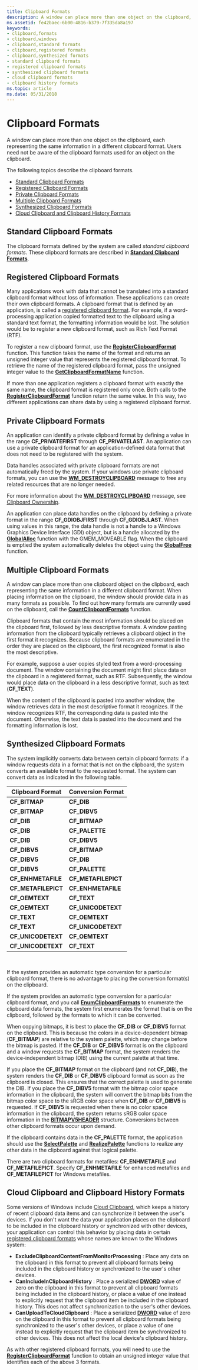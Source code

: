 ```yaml
---
title: Clipboard Formats
description: A window can place more than one object on the clipboard, each representing the same information in a different clipboard format. Users need not be aware of the clipboard formats used for an object on the clipboard.
ms.assetid: fe42baec-6b00-4816-b379-7f335da8a197
keywords:
- clipboard,formats
- clipboard,windows
- clipboard,standard formats
- clipboard,registered formats
- clipboard,synthesized formats
- standard clipboard formats
- registered clipboard formats
- synthesized clipboard formats
- cloud clipboard formats
- clipboard history formats
ms.topic: article
ms.date: 05/31/2018
---
```


# Clipboard Formats

A window can place more than one object on the clipboard, each representing the same information in a different clipboard format. Users need not be aware of the clipboard formats used for an object on the clipboard.

The following topics describe the clipboard formats.

-   [Standard Clipboard Formats](#standard-clipboard-formats)
-   [Registered Clipboard Formats](#registered-clipboard-formats)
-   [Private Clipboard Formats](#private-clipboard-formats)
-   [Multiple Clipboard Formats](#multiple-clipboard-formats)
-   [Synthesized Clipboard Formats](#synthesized-clipboard-formats)
-   [Cloud Clipboard and Clipboard History Formats](#cloud-clipboard-and-clipboard-history-formats)

## Standard Clipboard Formats

The clipboard formats defined by the system are called *standard clipboard formats*. These clipboard formats are described in [**Standard Clipboard Formats**](standard-clipboard-formats.md).

## Registered Clipboard Formats

Many applications work with data that cannot be translated into a standard clipboard format without loss of information. These applications can create their own clipboard formats. A clipboard format that is defined by an application, is called a [registered clipboard format](#registered-clipboard-formats). For example, if a word-processing application copied formatted text to the clipboard using a standard text format, the formatting information would be lost. The solution would be to register a new clipboard format, such as Rich Text Format (RTF).

To register a new clipboard format, use the [**RegisterClipboardFormat**](/windows/desktop/api/Winuser/nf-winuser-registerclipboardformata) function. This function takes the name of the format and returns an unsigned integer value that represents the registered clipboard format. To retrieve the name of the registered clipboard format, pass the unsigned integer value to the [**GetClipboardFormatName**](/windows/desktop/api/Winuser/nf-winuser-getclipboardformatnamea) function.

If more than one application registers a clipboard format with exactly the same name, the clipboard format is registered only once. Both calls to the [**RegisterClipboardFormat**](/windows/desktop/api/Winuser/nf-winuser-registerclipboardformata) function return the same value. In this way, two different applications can share data by using a registered clipboard format.

## Private Clipboard Formats

An application can identify a private clipboard format by defining a value in the range **CF\_PRIVATEFIRST** through **CF\_PRIVATELAST**. An application can use a private clipboard format for an application-defined data format that does not need to be registered with the system.

Data handles associated with private clipboard formats are not automatically freed by the system. If your windows use private clipboard formats, you can use the [**WM\_DESTROYCLIPBOARD**](wm-destroyclipboard.md) message to free any related resources that are no longer needed.

For more information about the [**WM\_DESTROYCLIPBOARD**](wm-destroyclipboard.md) message, see [Clipboard Ownership](clipboard-operations.md).

An application can place data handles on the clipboard by defining a private format in the range **CF\_GDIOBJFIRST** through **CF\_GDIOBJLAST**. When using values in this range, the data handle is not a handle to a Windows Graphics Device Interface (GDI) object, but is a handle allocated by the [**GlobalAlloc**](/windows/desktop/api/winbase/nf-winbase-globalalloc) function with the GMEM\_MOVEABLE flag. When the clipboard is emptied the system automatically deletes the object using the [**GlobalFree**](/windows/desktop/api/winbase/nf-winbase-globalfree) function.

## Multiple Clipboard Formats

A window can place more than one clipboard object on the clipboard, each representing the same information in a different clipboard format. When placing information on the clipboard, the window should provide data in as many formats as possible. To find out how many formats are currently used on the clipboard, call the [**CountClipboardFormats**](/windows/desktop/api/Winuser/nf-winuser-countclipboardformats) function.

Clipboard formats that contain the most information should be placed on the clipboard first, followed by less descriptive formats. A window pasting information from the clipboard typically retrieves a clipboard object in the first format it recognizes. Because clipboard formats are enumerated in the order they are placed on the clipboard, the first recognized format is also the most descriptive.

For example, suppose a user copies styled text from a word-processing document. The window containing the document might first place data on the clipboard in a registered format, such as RTF. Subsequently, the window would place data on the clipboard in a less descriptive format, such as text (**CF\_TEXT**).

When the content of the clipboard is pasted into another window, the window retrieves data in the most descriptive format it recognizes. If the window recognizes RTF, the corresponding data is pasted into the document. Otherwise, the text data is pasted into the document and the formatting information is lost.

## Synthesized Clipboard Formats

The system implicitly converts data between certain clipboard formats: if a window requests data in a format that is not on the clipboard, the system converts an available format to the requested format. The system can convert data as indicated in the following table.



| Clipboard Format     | Conversion Format    |
|----------------------|----------------------|
| **CF\_BITMAP**       | **CF\_DIB**          |
| **CF\_BITMAP**       | **CF\_DIBV5**        |
| **CF\_DIB**          | **CF\_BITMAP**       |
| **CF\_DIB**          | **CF\_PALETTE**      |
| **CF\_DIB**          | **CF\_DIBV5**        |
| **CF\_DIBV5**        | **CF\_BITMAP**       |
| **CF\_DIBV5**        | **CF\_DIB**          |
| **CF\_DIBV5**        | **CF\_PALETTE**      |
| **CF\_ENHMETAFILE**  | **CF\_METAFILEPICT** |
| **CF\_METAFILEPICT** | **CF\_ENHMETAFILE**  |
| **CF\_OEMTEXT**      | **CF\_TEXT**         |
| **CF\_OEMTEXT**      | **CF\_UNICODETEXT**  |
| **CF\_TEXT**         | **CF\_OEMTEXT**      |
| **CF\_TEXT**         | **CF\_UNICODETEXT**  |
| **CF\_UNICODETEXT**  | **CF\_OEMTEXT**      |
| **CF\_UNICODETEXT**  | **CF\_TEXT**         |



 

If the system provides an automatic type conversion for a particular clipboard format, there is no advantage to placing the conversion format(s) on the clipboard.

If the system provides an automatic type conversion for a particular clipboard format, and you call [**EnumClipboardFormats**](/windows/desktop/api/Winuser/nf-winuser-enumclipboardformats) to enumerate the clipboard data formats, the system first enumerates the format that is on the clipboard, followed by the formats to which it can be converted.

When copying bitmaps, it is best to place the **CF\_DIB** or **CF\_DIBV5** format on the clipboard. This is because the colors in a device-dependent bitmap (**CF\_BITMAP**) are relative to the system palette, which may change before the bitmap is pasted. If the **CF\_DIB** or **CF\_DIBV5** format is on the clipboard and a window requests the **CF\_BITMAP** format, the system renders the device-independent bitmap (DIB) using the current palette at that time.

If you place the **CF\_BITMAP** format on the clipboard (and not **CF\_DIB**), the system renders the **CF\_DIB** or **CF\_DIBV5** clipboard format as soon as the clipboard is closed. This ensures that the correct palette is used to generate the DIB. If you place the **CF\_DIBV5** format with the bitmap color space information in the clipboard, the system will convert the bitmap bits from the bitmap color space to the sRGB color space when **CF\_DIB** or **CF\_DIBV5** is requested. If **CF\_DIBV5** is requested when there is no color space information in the clipboard, the system returns sRGB color space information in the [**BITMAPV5HEADER**](/windows/desktop/api/wingdi/ns-wingdi-bitmapv5header) structure. Conversions between other clipboard formats occur upon demand.

If the clipboard contains data in the **CF\_PALETTE** format, the application should use the [**SelectPalette**](/windows/desktop/api/wingdi/nf-wingdi-selectpalette) and [**RealizePalette**](/windows/desktop/api/wingdi/nf-wingdi-realizepalette) functions to realize any other data in the clipboard against that logical palette.

There are two clipboard formats for metafiles: **CF\_ENHMETAFILE** and **CF\_METAFILEPICT**. Specify **CF\_ENHMETAFILE** for enhanced metafiles and **CF\_METAFILEPICT** for Windows metafiles.

## Cloud Clipboard and Clipboard History Formats

Some versions of Windows include [Cloud Clipboard](/windows/whats-new/whats-new-windows-10-version-1809#cloud-clipboard),
which keeps a history of recent clipboard data items and can synchronize it between the user's devices.
If you don't want the data your application places on the clipboard to be included
in the clipboard history or synchronized with other devices, your application can control
this behavior by placing data in certain [registered clipboard formats](#registered-clipboard-formats)
whose names are known to the Windows system:

- **ExcludeClipboardContentFromMonitorProcessing** : Place any data on the clipboard in this format
  to prevent all clipboard formats being included in the clipboard history or synchronized to the
  user's other devices.
- **CanIncludeInClipboardHistory** : Place a serialized **[DWORD](../WinProg/windows-data-types.md)**
  value of zero on the clipboard in this format to prevent all clipboard formats being included
  in the clipboard history, or place a value of one instead to explicitly request that
  the clipboard item be included in the clipboard history. This does not affect synchronization
  to the user's other devices.
- **CanUploadToCloudClipboard** : Place a serialized **[DWORD](../WinProg/windows-data-types.md)**
  value of zero on the clipboard in this format to prevent all clipboard formats being synchronized
  to the user's other devices, or place a value of one instead to explicitly request that
  the clipboard item be synchronized to other devices. This does not affect the local device's
  clipboard history.

As with other registered clipboard formats, you will need to use the [**RegisterClipboardFormat**](
/windows/win32/api/winuser/nf-winuser-registerclipboardformata) function to obtain an unsigned
integer value that identifies each of the above 3 formats.